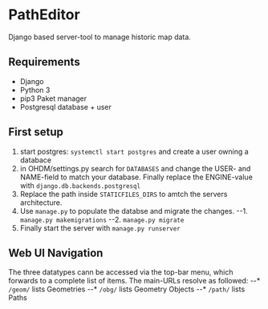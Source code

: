 # PathEditor

Django based server-tool to manage historic map data.

## Requirements
* Django
* Python 3
* pip3 Paket manager
* Postgresql database + user

## First setup
1. start postgres: `systemctl start postgres` and create a user owning a databace
2. in OHDM/settings.py search for `DATABASES` and change the USER- and NAME-field to match your database.
Finally replace the ENGINE-value with `django.db.backends.postgresql`
3. Replace the path inside `STATICFILES_DIRS` to amtch the servers architecture.
4. Use `manage.py` to populate the databse and migrate the changes.
--1. `manage.py makemigrations`
--2. `manage.py migrate`
5. Finally start the server with `manage.py runserver`

## Web UI Navigation
The three datatypes cann be accessed via the top-bar menu, which forwards to a complete list of items.
The main-URLs resolve as followed:
--* `/geom/` lists Geometries
--* `/obg/` lists Geometry Objects
--* `/path/` lists Paths

